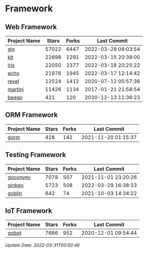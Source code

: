# Framework

## Web Framework
| Project Name | Stars | Forks | Last Commit |
| ------------ | ----- | ----- | ----------- |
| [gin](https://github.com/gin-gonic/gin) | 57022 | 6447 | 2022-03-29 06:03:54 |
| [kit](https://github.com/go-kit/kit) | 22698 | 2291 | 2022-03-15 20:38:00 |
| [iris](https://github.com/kataras/iris) | 22050 | 2377 | 2022-03-18 20:25:22 |
| [echo](https://github.com/labstack/echo) | 21976 | 1945 | 2022-03-17 12:14:42 |
| [revel](https://github.com/revel/revel) | 12524 | 1412 | 2020-07-12 05:57:36 |
| [martini](https://github.com/go-martini/martini) | 11426 | 1134 | 2017-01-21 21:58:54 |
| [beego](https://github.com/astaxie/beego) | 421 | 120 | 2020-12-13 11:36:23 |

## ORM Framework
| Project Name | Stars | Forks | Last Commit |
| ------------ | ----- | ----- | ----------- |
| [gorm](https://github.com/jinzhu/gorm) | 428 | 142 | 2021-11-20 01:15:37 |

## Testing Framework
| Project Name | Stars | Forks | Last Commit |
| ------------ | ----- | ----- | ----------- |
| [goconvey](https://github.com/smartystreets/goconvey) | 7078 | 507 | 2021-11-01 23:20:26 |
| [ginkgo](https://github.com/onsi/ginkgo) | 5723 | 508 | 2022-03-29 16:38:33 |
| [goblin](https://github.com/franela/goblin) | 842 | 74 | 2021-10-03 14:34:22 |

## IoT Framework
| Project Name | Stars | Forks | Last Commit |
| ------------ | ----- | ----- | ----------- |
| [gobot](https://github.com/hybridgroup/gobot) | 7666 | 952 | 2020-12-01 09:54:44 |

*Update Date: 2022-03-31T00:00:46*